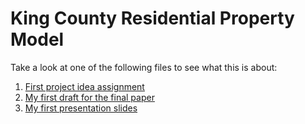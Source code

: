 # King County Residential Property Model

Take a look at one of the following files to see what this is about:
1. [First project idea assignment](project_idea.md)
2. [My first draft for the final paper](notebooks/paper_first_draft.ipynb)
3. [My first presentation slides](presentations/presentation_1.ipynb)
